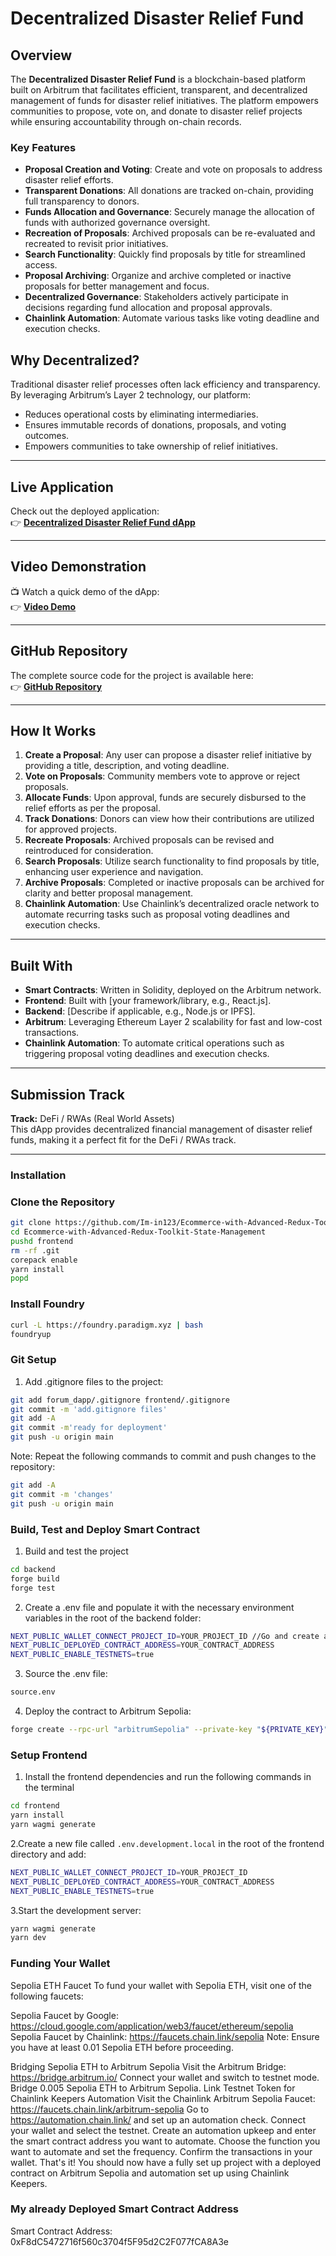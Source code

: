 # Decentralized Disaster Relief Fund

## Overview

The **Decentralized Disaster Relief Fund** is a blockchain-based platform built on Arbitrum that facilitates efficient, transparent, and decentralized management of funds for disaster relief initiatives. The platform empowers communities to propose, vote on, and donate to disaster relief projects while ensuring accountability through on-chain records.

### Key Features
- **Proposal Creation and Voting**: Create and vote on proposals to address disaster relief efforts.  
- **Transparent Donations**: All donations are tracked on-chain, providing full transparency to donors.  
- **Funds Allocation and Governance**: Securely manage the allocation of funds with authorized governance oversight.  
- **Recreation of Proposals**: Archived proposals can be re-evaluated and recreated to revisit prior initiatives.  
- **Search Functionality**: Quickly find proposals by title for streamlined access.  
- **Proposal Archiving**: Organize and archive completed or inactive proposals for better management and focus.  
- **Decentralized Governance**: Stakeholders actively participate in decisions regarding fund allocation and proposal approvals.  
- **Chainlink Automation**: Automate various tasks like voting deadline and execution checks.

## Why Decentralized?

Traditional disaster relief processes often lack efficiency and transparency. By leveraging Arbitrum’s Layer 2 technology, our platform:
- Reduces operational costs by eliminating intermediaries.  
- Ensures immutable records of donations, proposals, and voting outcomes.  
- Empowers communities to take ownership of relief initiatives.  

---

## Live Application

Check out the deployed application:  
👉 **[Decentralized Disaster Relief Fund dApp](<URL to your deployed app>)**

---

## Video Demonstration

📺 Watch a quick demo of the dApp:  
👉 **[Video Demo](<URL to your video demonstration>)**

---

## GitHub Repository

The complete source code for the project is available here:  
👉 **[GitHub Repository](<URL to your GitHub repository>)**

---

## How It Works

1. **Create a Proposal**: Any user can propose a disaster relief initiative by providing a title, description, and voting deadline.  
2. **Vote on Proposals**: Community members vote to approve or reject proposals.  
3. **Allocate Funds**: Upon approval, funds are securely disbursed to the relief efforts as per the proposal.  
4. **Track Donations**: Donors can view how their contributions are utilized for approved projects.  
5. **Recreate Proposals**: Archived proposals can be revised and reintroduced for consideration.  
6. **Search Proposals**: Utilize search functionality to find proposals by title, enhancing user experience and navigation.  
7. **Archive Proposals**: Completed or inactive proposals can be archived for clarity and better proposal management.  
8. **Chainlink Automation**: Use Chainlink’s decentralized oracle network to automate recurring tasks such as proposal voting deadlines and execution checks.
---

## Built With
- **Smart Contracts**: Written in Solidity, deployed on the Arbitrum network.  
- **Frontend**: Built with [your framework/library, e.g., React.js].  
- **Backend**: [Describe if applicable, e.g., Node.js or IPFS].  
- **Arbitrum**: Leveraging Ethereum Layer 2 scalability for fast and low-cost transactions.  
- **Chainlink Automation**: To automate critical operations such as triggering proposal voting deadlines and execution checks.

---

## Submission Track
**Track:** DeFi / RWAs (Real World Assets)  
This dApp provides decentralized financial management of disaster relief funds, making it a perfect fit for the DeFi / RWAs track.  

---

### Installation
### Clone the Repository

```bash
git clone https://github.com/Im-in123/Ecommerce-with-Advanced-Redux-Toolkit-State-Management
cd Ecommerce-with-Advanced-Redux-Toolkit-State-Management
pushd frontend
rm -rf .git
corepack enable
yarn install
popd
```
### Install Foundry
```bash
curl -L https://foundry.paradigm.xyz | bash
foundryup
```

### Git Setup
1. Add .gitignore files to the project:
```bash
git add forum_dapp/.gitignore frontend/.gitignore
git commit -m 'add.gitignore files'
git add -A
git commit -m'ready for deployment'
git push -u origin main
```
Note: Repeat the following commands to commit and push changes to the repository:
```bash
git add -A
git commit -m 'changes'
git push -u origin main
```
### Build, Test and  Deploy Smart Contract
1. Build and test the project
```bash
cd backend
forge build
forge test
```
2. Create a .env file and populate it with the necessary environment variables in the root of the backend folder:
```bash
NEXT_PUBLIC_WALLET_CONNECT_PROJECT_ID=YOUR_PROJECT_ID //Go and create a walletconnect project if you have not.
NEXT_PUBLIC_DEPLOYED_CONTRACT_ADDRESS=YOUR_CONTRACT_ADDRESS
NEXT_PUBLIC_ENABLE_TESTNETS=true
```
3. Source the .env file:
```bash
source.env
```
4. Deploy the contract to Arbitrum Sepolia:
```bash
forge create --rpc-url "arbitrumSepolia" --private-key "${PRIVATE_KEY}" --verifier-url "https://api-sepolia.arbiscan.io/api" -e "${API_KEY}" --verify src/DisasterReliefFund.sol:DisasterReliefFund
```

### Setup Frontend
1. Install the frontend dependencies and run the following commands in the terminal
```bash
cd frontend
yarn install
yarn wagmi generate
```
2.Create a new file called `.env.development.local` in the root of the frontend directory and add:
```bash
NEXT_PUBLIC_WALLET_CONNECT_PROJECT_ID=YOUR_PROJECT_ID  
NEXT_PUBLIC_DEPLOYED_CONTRACT_ADDRESS=YOUR_CONTRACT_ADDRESS
NEXT_PUBLIC_ENABLE_TESTNETS=true
```
3.Start the development server:
```bash
yarn wagmi generate
yarn dev
```



### Funding Your Wallet

Sepolia ETH Faucet
To fund your wallet with Sepolia ETH, visit one of the following faucets:

Sepolia Faucet by Google: https://cloud.google.com/application/web3/faucet/ethereum/sepolia
Sepolia Faucet by Chainlink: https://faucets.chain.link/sepolia
Note: Ensure you have at least 0.01 Sepolia ETH before proceeding.

Bridging Sepolia ETH to Arbitrum Sepolia
Visit the Arbitrum Bridge: https://bridge.arbitrum.io/
Connect your wallet and switch to testnet mode.
Bridge 0.005 Sepolia ETH to Arbitrum Sepolia.
Link Testnet Token for Chainlink Keepers Automation
Visit the Chainlink Arbitrum Sepolia Faucet: https://faucets.chain.link/arbitrum-sepolia
Go to https://automation.chain.link/ and set up an automation check.
Connect your wallet and select the testnet.
Create an automation upkeep and enter the smart contract address you want to automate.
Choose the function you want to automate and set the frequency.
Confirm the transactions in your wallet.
That's it! You should now have a fully set up project with a deployed contract on Arbitrum Sepolia and automation set up using Chainlink Keepers.


### My already Deployed Smart Contract Address
Smart Contract Address: 0xF8dC5472716f560c3704f5F95d2C2F077fCA8A3e
 